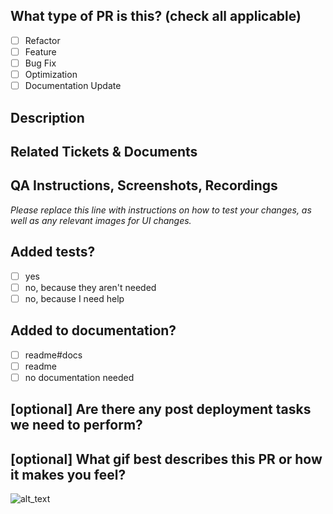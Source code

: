 <!--
     For Work In Progress Pull Requests, please use the Draft PR feature,
     see https://github.blog/2019-02-14-introducing-draft-pull-requests/ for further details.

     For a timely review/response, please avoid force-pushing additional
     commits if your PR already received reviews or comments.

     Before submitting a Pull Request, please ensure you've done the following:
     - 📖 Read the My School Contributing Guide: https://github.com/JuanVqz/my_school/blob/master/CONTRIBUTING.md
     - 📖 Read the My School Code of Conduct: https://github.com/JuanVqz/my_school/blob/master/CODE_OF_CONDUCT.md
     - 👷‍♀️ Create small PRs. In most cases this will be possible.
     - ✅ Provide tests for your changes.
     - 📝 Use descriptive commit messages.
     - 📗 Update any related documentation and include any relevant screenshots.
-->

## What type of PR is this? (check all applicable)

- [ ] Refactor
- [ ] Feature
- [ ] Bug Fix
- [ ] Optimization
- [ ] Documentation Update

## Description

## Related Tickets & Documents

## QA Instructions, Screenshots, Recordings

_Please replace this line with instructions on how to test your changes, as well
as any relevant images for UI changes._

## Added tests?

- [ ] yes
- [ ] no, because they aren't needed
- [ ] no, because I need help

## Added to documentation?

- [ ] readme#docs
- [ ] readme
- [ ] no documentation needed

## [optional] Are there any post deployment tasks we need to perform?

## [optional] What gif best describes this PR or how it makes you feel?

![alt_text](gif_link)
